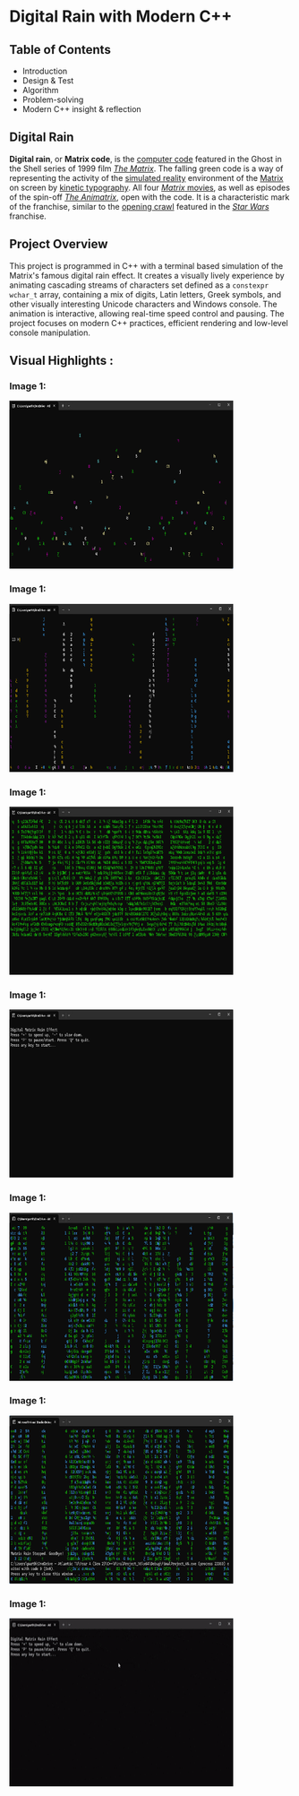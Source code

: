 # Digital Rain  with Modern C++

 ## Table of Contents
 - Introduction
 - Design & Test
 - Algorithm
 - Problem-solving
 - Modern C++ insight & reflection

## Digital Rain
**Digital rain**, or **Matrix code**, is the  [computer code](https://en.wikipedia.org/wiki/Source_code "Source code")   featured in the Ghost in the Shell series of 1999 film [_The Matrix_](https://en.wikipedia.org/wiki/The_Matrix "The Matrix"). The falling green code is a way of representing the activity of the [simulated reality](https://en.wikipedia.org/wiki/Simulated_reality "Simulated reality") environment of the [Matrix](https://en.wikipedia.org/wiki/Matrix_(fictional_universe) "Matrix (fictional universe)") on screen by [kinetic typography](https://en.wikipedia.org/wiki/Kinetic_typography "Kinetic typography"). All four [_Matrix_  movies](https://en.wikipedia.org/wiki/The_Matrix_(franchise) "The Matrix (franchise)"), as well as episodes of the spin-off _[The Animatrix](https://en.wikipedia.org/wiki/The_Animatrix)_, open with the code. It is a characteristic mark of the franchise, similar to the [opening crawl](https://en.wikipedia.org/wiki/Star_Wars_opening_crawl "Star Wars opening crawl") featured in the _[Star Wars](https://en.wikipedia.org/wiki/Star_Wars "Star Wars")_ franchise.

## Project Overview
This project is programmed in C++ with a terminal based simulation of the Matrix's famous digital rain effect. It creates a visually lively experience by animating cascading streams of characters set  defined as a `constexpr` `wchar_t` array, containing a mix of digits, Latin letters, Greek symbols, and other visually interesting Unicode characters and Windows console. The animation is interactive, allowing real-time speed control and pausing. The project focuses on modern C++ practices, efficient rendering and low-level console manipulation.

## Visual Highlights :
### Image 1:
<img src="https://raw.githubusercontent.com/par2hibATU/DigitalRain_Project.Cpp/main/docs/assets/images/1.png" width="400" height="300">

### Image 1:
<img src="https://raw.githubusercontent.com/par2hibATU/DigitalRain_Project.Cpp/main/docs/assets/images/2.png" width="400" height="300">

### Image 1:
<img src="https://raw.githubusercontent.com/par2hibATU/DigitalRain_Project.Cpp/main/docs/assets/images/3.png" width="400" height="300">

### Image 1:
<img src="https://raw.githubusercontent.com/par2hibATU/DigitalRain_Project.Cpp/main/docs/assets/images/4.png" width="400" height="300">

### Image 1:
<img src="https://raw.githubusercontent.com/par2hibATU/DigitalRain_Project.Cpp/main/docs/assets/images/5.png" width="400" height="300">

### Image 1:
<img src="https://raw.githubusercontent.com/par2hibATU/DigitalRain_Project.Cpp/main/docs/assets/images/6.png" width="400" height="300">

### Image 1:
<img src="https://raw.githubusercontent.com/par2hibATU/DigitalRain_Project.Cpp/main/docs/assets/images/demo.gif" width="400" height="300">







